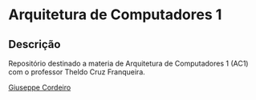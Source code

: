 # Arquitetura de Computadores 1

## Descrição
Repositório destinado a materia de Arquitetura de Computadores 1 (AC1) com o professor Theldo Cruz Franqueira.

[Giuseppe Cordeiro](https://github.com/giusfds)
